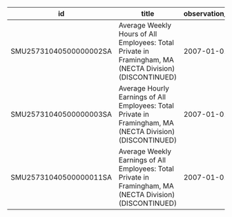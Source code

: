 | id                     | title                                                                                                     | observation_start   | observation_end   |
|------------------------|-----------------------------------------------------------------------------------------------------------|---------------------|-------------------|
| SMU25731040500000002SA | Average Weekly Hours of All Employees: Total Private in Framingham, MA (NECTA Division) (DISCONTINUED)    | 2007-01-01          | 2022-03-01        |
| SMU25731040500000003SA | Average Hourly Earnings of All Employees: Total Private in Framingham, MA (NECTA Division) (DISCONTINUED) | 2007-01-01          | 2022-03-01        |
| SMU25731040500000011SA | Average Weekly Earnings of All Employees: Total Private in Framingham, MA (NECTA Division) (DISCONTINUED) | 2007-01-01          | 2022-03-01        |